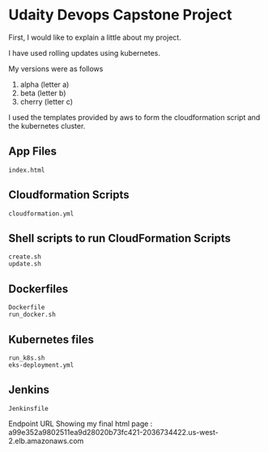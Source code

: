 # Udaity Devops Capstone Project

First, I would like to explain a little about my project. 

I have used rolling updates using kubernetes. 

My versions were as follows 

1. alpha (letter a)
2. beta (letter b)
3. cherry (letter c)

I used the templates provided by aws to form the cloudformation script and the kubernetes cluster. 

## App Files

	index.html


## Cloudformation Scripts
	
	cloudformation.yml

## Shell scripts to run CloudFormation Scripts

	create.sh
	update.sh

## Dockerfiles

	Dockerfile
	run_docker.sh

## Kubernetes files

	run_k8s.sh
	eks-deployment.yml

## Jenkins 

	Jenkinsfile


Endpoint URL Showing my final html page : a99e352a9802511ea9d28020b73fc421-2036734422.us-west-2.elb.amazonaws.com